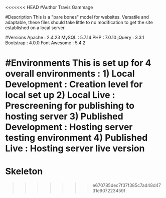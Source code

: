<<<<<<< HEAD
#Author
	Travis Gammage

#Description
	This is a "bare bones" model for websites. Versatile and adaptable, these files should take little to no modification to get the site established on a local server.

#Versions
	Apache			: 2.4.23
	MySQL			: 5.7.14
	PHP				: 7.0.10
	jQuery			: 3.3.1
	Bootstrap		: 4.0.0
	Font Awesome	: 5.4.2

#Environments
	This is set up for 4 overall environments :
		1) Local Development		: Creation level for local set up
		2) Local Live				: Prescreening for publishing to hosting server
		3) Published Development	: Hosting server testing environment
		4) Published Live			: Hosting server live version
=======
# Skeleton
>>>>>>> e670785dec7f37f385c7ad48d4731e907223459f
